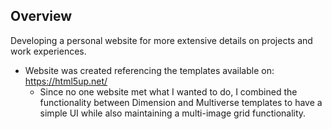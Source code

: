 ## Overview

Developing a personal website for more extensive details on projects and work experiences.

- Website was created referencing the templates available on: https://html5up.net/
    - Since no one website met what I wanted to do, I combined the functionality between Dimension and Multiverse templates to have a simple UI while also maintaining a multi-image grid functionality.
 
